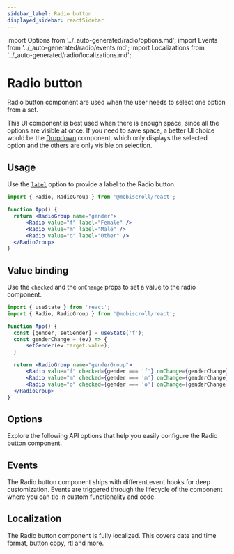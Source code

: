 ```yaml
---
sidebar_label: Radio button
displayed_sidebar: reactSidebar
---
```


import Options from '../\_auto-generated/radio/options.md';
import Events from '../\_auto-generated/radio/events.md';
import Localizations from '../\_auto-generated/radio/localizations.md';

# Radio button

Radio button component are used when the user needs to select one option from a set.

This UI component is best used when there is enough space, since all the options are visible at once.
If you need to save space, a better UI choice would be the [Dropdown](./dropdown) component,
which only displays the selected option and the others are only visible on selection.

## Usage

Use the [`label`](#opt-label) option to provide a label to the Radio button.

```jsx
import { Radio, RadioGroup } from '@mobiscroll/react';

function App() {
  return <RadioGroup name="gender">
      <Radio value="f" label="Female" />
      <Radio value="m" label="Male" />
      <Radio value="o" label="Other" />
  </RadioGroup>
}
```

## Value binding

Use the `checked` and the `onChange` props to set a value to the radio component.

```jsx
import { useState } from 'react';
import { Radio, RadioGroup } from '@mobiscroll/react';

function App() {
  const [gender, setGender] = useState('f');
  const genderChange = (ev) => {
      setGender(ev.target.value);
  }

  return <RadioGroup name="genderGroup">
      <Radio value="f" checked={gender === 'f'} onChange={genderChange} label="Female" />
      <Radio value="m" checked={gender === 'm'} onChange={genderChange} label="Male" />
      <Radio value="o" checked={gender === 'o'} onChange={genderChange} label="Other" />
  </RadioGroup>
}
```

<div className="option-list">

## Options
Explore the following API options that help you easily configure the Radio button component.

<Options />

## Events
The Radio button component ships with different event hooks for deep customization. Events are triggered through the lifecycle of the component where you can tie in custom functionality and code.

<Events />

## Localization
The Radio button component is fully localized. This covers date and time format, button copy, rtl and more.

<Localizations />

</div>
